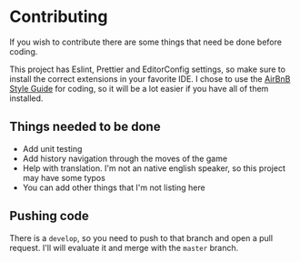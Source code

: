 # Contributing

If you wish to contribute there are some things that need be done before coding.

This project has Eslint, Prettier and EditorConfig settings, so make sure to install the correct extensions in your favorite IDE. I chose to use the [AirBnB Style Guide](https://github.com/airbnb/javascript) for coding, so it will be a lot easier if you have all of them installed.

## Things needed to be done

- Add unit testing
- Add history navigation through the moves of the game
- Help with translation. I'm not an native english speaker, so this project may have some typos
- You can add other things that I'm not listing here

## Pushing code

There is a `develop`, so you need to push to that branch and open a pull request. I'll will evaluate it and merge with the `master` branch.
